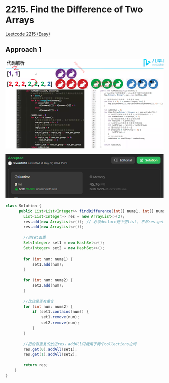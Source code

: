 # 2215. Find the Difference of Two Arrays

[Leetcode 2215 (Easy)][2215]

[2215]: https://leetcode.com/problems/find-the-difference-of-two-arrays/description/?envType=study-plan-v2&envId=leetcode-75

## Approach 1

![Alt text](image-3.png)

![alt text](image-12.png)

```java
class Solution {
      public List<List<Integer>> findDifference(int[] nums1, int[] nums2) {
        List<List<Integer>> res = new ArrayList<>(2);
        res.add(new ArrayList<>()); // 必须declare连个空list, 不然res.get[0], res.get[1] 会报错
        res.add(new ArrayList<>());
        
        //用set去重
        Set<Integer> set1 = new HashSet<>();
        Set<Integer> set2 = new HashSet<>();

        for (int num: nums1) {
            set1.add(num);
        }

        for (int num: nums2) {
            set2.add(num);
        }

        //比较是否有重复
        for (int num: nums2) {
            if (set1.contains(num)) {
                set1.remove(num);
                set2.remove(num);
            }
        }

        //把没有重复的放进res，addAll只能用于两个collections之间
        res.get(0).addAll(set1);
        res.get(1).addAll(set2);

        return res;
    }
}
```